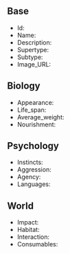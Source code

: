 ## Base
- <span class="text-field" data-tooltip="Text">Id</span>: 
- <span class="text-field" data-tooltip="Text">Name</span>: 
- <span class="text-field" data-tooltip="Text">Description</span>: 
- <span class="text-field" data-tooltip="Text">Supertype</span>: 
- <span class="text-field" data-tooltip="Text">Subtype</span>: 
- <span class="text-field" data-tooltip="Text">Image_URL</span>: 

## Biology
- <span class="text-field" data-tooltip="Text">Appearance</span>: 
- <span class="number-field" data-tooltip="Number">Life_span</span>: 
- <span class="number-field" data-tooltip="Number">Average_weight</span>: 
- <span class="multi-link-field" data-tooltip="Multi Species">Nourishment</span>: 

## Psychology
- <span class="text-field" data-tooltip="Text">Instincts</span>: 
- <span class="number-field" data-tooltip="Number">Aggression</span>: 
- <span class="text-field" data-tooltip="Text">Agency</span>: 
- <span class="multi-link-field" data-tooltip="Multi Language">Languages</span>: 

## World
- <span class="text-field" data-tooltip="Text">Impact</span>: 
- <span class="multi-link-field" data-tooltip="Multi Location">Habitat</span>: 
- <span class="multi-link-field" data-tooltip="Multi Phenomenon">Interaction</span>: 
- <span class="multi-link-field" data-tooltip="Multi Construct">Consumables</span>: 
